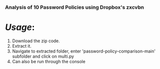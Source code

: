 ### Analysis of 10 Password Policies using Dropbox's zxcvbn
# _Usage_:

1. Download the zip code.
2. Extract it.
3. Navigate to extracted folder, enter 'password-policy-comparison-main' subfolder and click on multi.py
4. Can also be run through the console 

